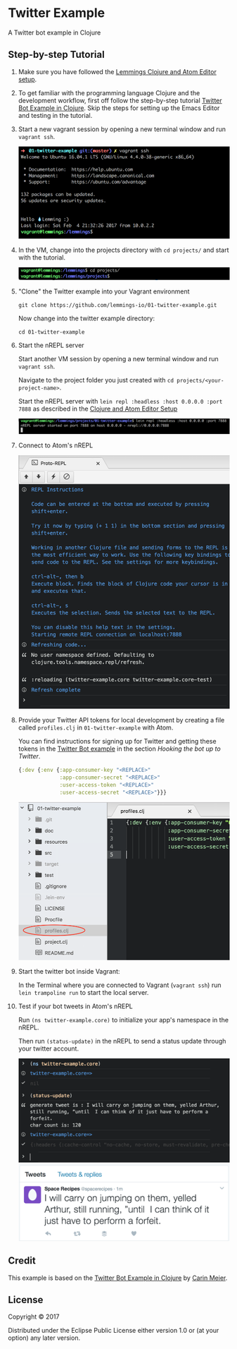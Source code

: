 # Twitter Example

A Twitter bot example in Clojure

## Step-by-step Tutorial

1. Make sure you have followed the [Lemmings Clojure and Atom Editor setup](https://lemmings.io/clojure-and-atom-editor-setup-40f8f09237b4).

1. To get familiar with the programming language Clojure and the development workflow, first off follow the step-by-step tutorial [Twitter Bot Example in Clojure](http://howistart.org/posts/clojure/1). Skip the steps for setting up the Emacs Editor and testing in the tutorial.

2. Start a new vagrant session by opening a new terminal window and run `vagrant ssh`.

    ![vagrant ssh](doc/images/vagrant-ssh.png)

3. In the VM, change into the projects directory with `cd projects/` and start with the tutorial.

    ![cd projects](doc/images/cd-projects.png)

4. "Clone" the Twitter example into your Vagrant environment

    ```shell
    git clone https://github.com/lemmings-io/01-twitter-example.git
    ```

    Now change into the twitter example directory:

    ```shell
    cd 01-twitter-example
    ```

5. Start the nREPL server

    Start another VM session by opening a new terminal window and run `vagrant ssh`.

    Navigate to the project folder you just created with `cd projects/<your-project-name>`.

    Start the nREPL server with `lein repl :headless :host 0.0.0.0 :port 7888` as described in the [Clojure and Atom Editor Setup](https://lemmings.io/clojure-and-atom-editor-setup-40f8f09237b4)

   ![run nREPL server](doc/images/nrepl-server.png)

6. Connect to Atom's nREPL

   ![nrepl-connection-successful](doc/images/nrepl-connection-successful.png)

7. Provide your Twitter API tokens for local development by creating a file called `profiles.clj` in `01-twitter-example` with Atom.

    You can find instructions for signing up for Twitter and getting these tokens in the [Twitter Bot example](http://howistart.org/posts/clojure/1/) in the section *Hooking the bot up to Twitter*.

    ```clojure
    {:dev {:env {:app-consumer-key "<REPLACE>"
                 :app-consumer-secret "<REPLACE>"
                 :user-access-token "<REPLACE>"
                 :user-access-secret "<REPLACE>"}}}
    ```
    ![profiles.clj](doc/images/profiles-clj.png)

3. Start the twitter bot inside Vagrant:

    In the Terminal where you are connected to Vagrant (`vagrant ssh`) run `lein trampoline run` to start the local server.

4. Test if your bot tweets in Atom's nREPL

    Run `(ns twitter-example.core)` to initialize your app's namespace in the nREPL.

    Then run `(status-update)` in the nREPL to send a status update through your twitter account.

    ![tweet via repl](doc/images/tweet-via-repl.png)
    ![twitter tweet](doc/images/twitter-tweet.png)


## Credit

This example is based on the [Twitter Bot Example in Clojure](http://howistart.org/posts/clojure/1) by [Carin Meier](https://twitter.com/carinmeier).

## License

Copyright © 2017

Distributed under the Eclipse Public License either version 1.0 or (at
your option) any later version.
